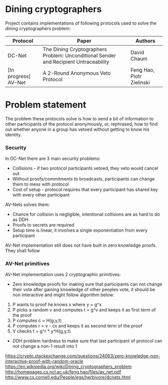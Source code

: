 # Dining cryptographers

Project contains implementations of following protocols used to solve the dining cryptographers problem:

Protocol             | Paper                                                                                | Authors                   
---------------------|--------------------------------------------------------------------------------------|--------------------------
DC-Net               | The Dining Cryptographers Problem: Unconditional Sender and Recipient Untraceability | David Chaum               
[In progress] AV-Net | A 2-Round Anonymous Veto Protocol                                                    | Feng Hao, Piotr Zielinski 

# Problem statement

The problem these protocols solve is how to send a bit of information to other participants of the protocol anonymously, or, rephrased, how to find out whether anyone in a group has vetoed without getting to know his identity.


### Security 

In DC-Net there are 3 main security problems:
* Collisions - if two protocol participants vetoed, they veto would cancel out
* Without proofs/commitments to broadcasts, participants can change them to mess with protocol
* Cost of setup - protocol requires that every participant has shared key with every other participant



AV-Nets solves them:
* Chance for collision is negligible, intentional collisions are as hard to do as DDH
* Proofs to secrets are required
* Setup time is linear, it involves a single exponentiation from every participant


AV-Net implementation still does not have built in zero knowledge proofs. They shall follow 

### AV-Net primitives

AV-Net implementation uses 2 cryptographic primitives:
* Zero knowledge proofs for making sure that participants can not change their vote after gaining knowledge of other peoples vote, it should be non interactive and might follow algorithm below:
1. P wants to proof he knows x where y = g^x
2. P picks a random v and computes t = g^v and keeps it as first term of the proof
3. P computes c = H(g,y,t)
4. P computes r = v - cx and keeps it as second term of the proof
5. V checks t = g^r * y^H(g,y,t)


* DDH problem hardness to make sure that last participant of protocol can not change a non-1 result into 1


https://crypto.stackexchange.com/questions/24063/zero-knowledge-non-interactive-proof-with-random-oracle
https://en.wikipedia.org/wiki/Dining_cryptographers_problem
http://homepages.cs.ncl.ac.uk/feng.hao/files/av_net.pdf
http://www.cs.cornell.edu/People/egs/herbivore/dcnets.html



